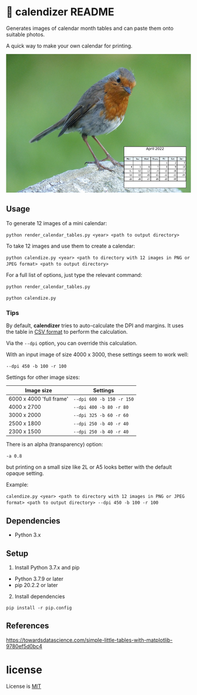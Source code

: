 # :calendar: calendizer README

Generates images of calendar month tables and can paste them onto suitable photos.

A quick way to make your own calendar for printing.

![Robin in April](exampleImages/2022-04-April--P1180988-robin.small.jpg "A robin in April")

## Usage

To generate 12 images of a mini calendar:

`python render_calendar_tables.py <year> <path to output directory>`

To take 12 images and use them to create a calendar:

`python calendize.py <year> <path to directory with 12 images in PNG or JPEG format> <path to output directory>`

For a full list of options, just type the relevant command:

`python render_calendar_tables.py`

`python calendize.py`

### Tips

By default, **calendizer** tries to auto-calculate the DPI and margins.
It uses the table in [CSV format](image_sizes.csv.config) to perform the calculation.

Via the `--dpi` option, you can override this calculation.

With an input image of size 4000 x 3000, these settings seem to work well:

`--dpi 450 -b 100 -r 100`

Settings for other image sizes:

| Image size               | Settings                  |
| ------------------------ | ------------------------- |
| 6000 x 4000 'full frame' | `--dpi 600 -b 150 -r 150` |
| 4000 x 2700              | `--dpi 400 -b 80 -r 80`   |
| 3000 x 2000              | `--dpi 325 -b 60 -r 60`   |
| 2500 x 1800              | `--dpi 250 -b 40 -r 40`   |
| 2300 x 1500              | `--dpi 250 -b 40 -r 40 `  |

There is an alpha (transparency) option:

`-a 0.8`

but printing on a small size like 2L or A5 looks better with the default opaque setting.

Example:

`calendize.py <year> <path to directory with 12 images in PNG or JPEG format> <path to output directory> --dpi 450 -b 100 -r 100`

## Dependencies

- Python 3.x

## Setup

1. Install Python 3.7.x and pip

- Python 3.7.9 or later
- pip 20.2.2 or later

2. Install dependencies

```
pip install -r pip.config
```

## References

https://towardsdatascience.com/simple-little-tables-with-matplotlib-9780ef5d0bc4

# license

License is [MIT](./LICENSE)
